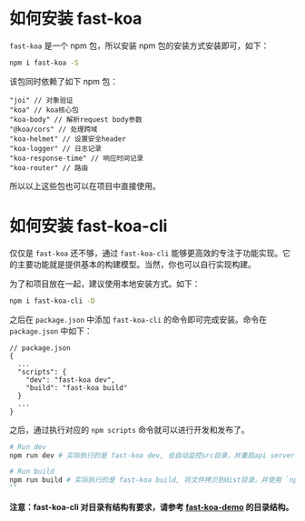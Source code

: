 # 如何安装 fast-koa

`fast-koa` 是一个 npm 包，所以安装 npm 包的安装方式安装即可，如下：

```bash
npm i fast-koa -S
```

该包同时依赖了如下 npm 包：

```
"joi" // 对象验证
"koa" // koa核心包
"koa-body" // 解析request body参数
"@koa/cors" // 处理跨域
"koa-helmet" // 设置安全header
"koa-logger" // 日志记录
"koa-response-time" // 响应时间记录
"koa-router" // 路由
```

所以以上这些包也可以在项目中直接使用。

# 如何安装 fast-koa-cli

仅仅是 `fast-koa` 还不够，通过 `fast-koa-cli` 能够更高效的专注于功能实现。它的主要功能就是提供基本的构建模型。当然，你也可以自行实现构建。

为了和项目放在一起，建议使用本地安装方式。如下：

```bash
npm i fast-koa-cli -D
```

之后在 `package.json` 中添加 `fast-koa-cli` 的命令即可完成安装。命令在 `package.json` 中如下：

```
// package.json
{
  ...
  "scripts": {
    "dev": "fast-koa dev",
    "build": "fast-koa build"
  }
  ...
}
```

之后，通过执行对应的 `npm scripts` 命令就可以进行开发和发布了。

```bash
# Run dev
npm run dev # 实际执行的是 fast-koa dev, 会自动监控src目录，并重启api server

# Run build
npm run build # 实际执行的是 fast-koa build, 将文件拷贝到dist目录，并使用 `npm i --production` 安装运行时依赖
``
```

**注意：fast-koa-cli 对目录有结构有要求，请参考 [fast-koa-demo](../packages/fast-koa-demo) 的目录结构。**
